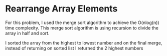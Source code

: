 # Rearrange Array Elements

For this problem, I used the merge sort algorithm to achieve the O(nlog(n)) time complexity. This merge sort algorithm is using recursion to divide the array in half and sort.

I sorted the array from the highest to lowest number and on the final merge, instead of returning on sorted list I returned the 2 highest numbers